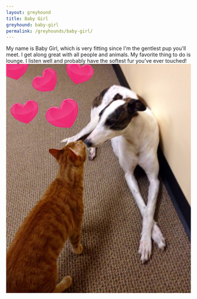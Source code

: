 ```yaml
---
layout: greyhound
title: Baby Girl
greyhound: baby-girl
permalink: /greyhounds/baby-girl/
---
```


My name is Baby Girl, which is very fitting since I'm the gentlest pup you'll meet.  I get along
great with all people and animals.  My favorite thing to do is lounge.  I listen well and
probably have the softest fur you've ever touched!
![alttext](/img/baby-girl1.png "Baby Girl")

